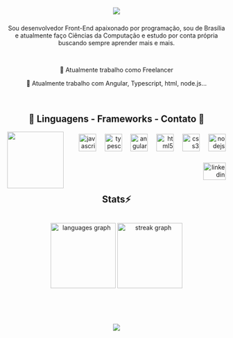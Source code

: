 ###

<h1 align="center">
<img src="https://readme-typing-svg.herokuapp.com/?font=Righteous&size=35&center=true&vCenter=true&width=500&height=70&duration=4000&lines=Olá!+👋;+Me+chamo+Felipe+Santos!;" />
</h1>

###

<p align="center">Sou desenvolvedor Front-End apaixonado por programação, sou de Brasília e atualmente faço Ciências da Computação e estudo por conta própria buscando sempre aprender mais e mais.</p>
<br>
<p align="center">📍 Atualmente trabalho como Freelancer</p>
<p align="center">🔎 Atualmente trabalho com Angular, Typescript, html, node.js...</p>
<br>

###

<h2 align=center>📌 Linguagens - Frameworks - Contato 📌</h2>

<img align="left" height="130" src="https://idearocketanimation.com/app/uploads/2019/09/EyesByAgaGiecko.gif"  />

###

<div align="right">
  <img src="https://cdn.jsdelivr.net/gh/devicons/devicon/icons/javascript/javascript-plain.svg" height="40" alt="javascript logo"  />
  <img width="12" />
  <img src="https://cdn.jsdelivr.net/gh/devicons/devicon/icons/typescript/typescript-plain.svg" height="40" alt="typescript logo"  />
  <img width="12" />
  <img src="https://cdn.simpleicons.org/angular/DD0031" height="40" alt="angularjs logo"  />
  <img width="12" />
  <img src="https://cdn.jsdelivr.net/gh/devicons/devicon/icons/html5/html5-plain.svg" height="40" alt="html5 logo"  />
  <img width="12" />
  <img src="https://cdn.jsdelivr.net/gh/devicons/devicon/icons/css3/css3-plain.svg" height="40" alt="css3 logo"  />
  <img width="12" />
  <img src="https://cdn.jsdelivr.net/gh/devicons/devicon/icons/nodejs/nodejs-plain-wordmark.svg" height="40" alt="nodejs logo"  />
</div>

###

<div align="right">
  <a href="https://www.linkedin.com/in/felipe-santos-a377ba300/" target="_blank">
    <img src="https://raw.githubusercontent.com/maurodesouza/profile-readme-generator/master/src/assets/icons/social/linkedin/default.svg" width="52" height="40" alt="linkedin logo"  />
  </a>
</div>

###

<h2 align=center> Stats⚡</h2>
<br>

<div align="center">
  <img src="https://github-readme-stats.vercel.app/api/top-langs?username=fsantosandrade&locale=en&hide_title=false&layout=compact&card_width=320&langs_count=5&theme=github_dark&hide_border=true&order=2" height="150" alt="languages graph"  />
  <img src="https://streak-stats.demolab.com?user=fsantosandrade&locale=en&mode=daily&theme=github_dark&hide_border=true&border_radius=5&date_format=n/j%5B/Y%5D&order=3" height="150" alt="streak graph"  />
</div>

###

<br>
<h1 align="center">
<img src="https://readme-typing-svg.herokuapp.com/?font=Righteous&size=35&center=true&vCenter=true&width=500&height=70&duration=4000&lines=Obrigado+pela+atenção!;+Até+a+próxima...+👋" />
</h1>
